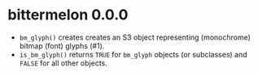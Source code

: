 bittermelon 0.0.0
=================

* `bm_glyph()` creates creates an S3 object representing (monochrome) bitmap (font) glyphs (#1).
* `is_bm_glyph()`  returns `TRUE` for `bm_glyph` objects (or subclasses)
  and `FALSE` for all other objects.
